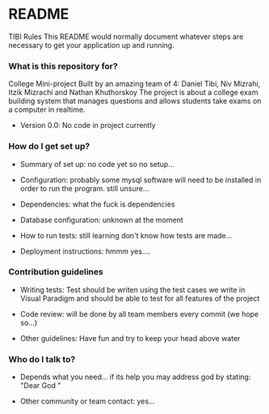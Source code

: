 # README #
TIBI Rules
This README would normally document whatever steps are necessary to get your application up and running.

### What is this repository for? ###

College Mini-project Built by an amazing team of 4: Daniel Tibi, Niv Mizrahi, Itzik Mizrachi and Nathan Khuthorskoy
The project is about a college exam building system that manages questions and allows students take exams on a computer in realtime.
* Version 0.0: No code in project currently

### How do I get set up? ###

* Summary of set up:
no code yet so no setup...

* Configuration: 
probably some mysql software will need to be installed in order to run the program. 
still unsure...

* Dependencies:
what the fuck is dependencies

* Database configuration:
unknown at the moment

* How to run tests:
still learning don't know how tests are made...

* Deployment instructions:
hmmm yes....

### Contribution guidelines ###

* Writing tests:
Test should be writen using the test cases we write in Visual Paradigm and should be able to test for all features of the project

* Code review:
will be done by all team members every commit (we hope so...)

* Other guidelines:
Have fun and try to keep your head above water


### Who do I talk to? ###

* Depends what you need...
if its help you may address god by stating: "Dear God <your help request here>"

* Other community or team contact: yes...